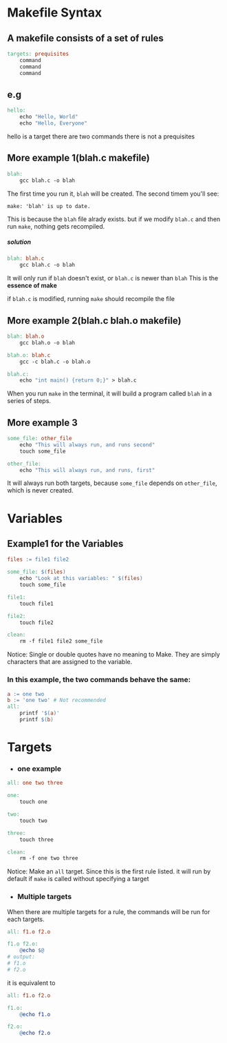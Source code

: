 # Makefile Syntax

## A makefile consists of a set of rules
```makefile
targets: prequisites
    command
    command
    command
```
## e.g
```makefile
hello: 
    echo "Hello, World"
    echo "Hello, Everyone"
```
hello is a target
there are two commands
there is not a prequisites

## More example 1(blah.c makefile)
```makefile
blah: 
    gcc blah.c -o blah
```
The first time you run it, ```blah``` will be created. The
second timem you'll see: 
```
make: 'blah' is up to date.
```
This is because the ```blah``` file alrady exists.
but if we modify ```blah.c``` and then run ```make```, nothing gets recompiled.

##### solution
```makefile
blah: blah.c 
    gcc blah.c -o blah
```
It will only run if ```blah``` doesn't exist, or ```blah.c``` is newer than ```blah```
This is the **essence of make**

if ```blah.c``` is modified, running ```make``` should recompile the file

## More example 2(blah.c blah.o makefile)

```makefile
blah: blah.o
	gcc blah.o -o blah

blah.o: blah.c
	gcc -c blah.c -o blah.o

blah.c:
	echo "int main() {return 0;}" > blah.c
```
When you run ```make``` in the terminal, it will build a program called ```blah``` in a series of steps.

## More example 3
```makefile
some_file: other_file
    echo "This will always run, and runs second"
    touch some_file

other_file:
    echo "This will always run, and runs, first"
```
It will always run both targets, because ```some_file``` depends on ```other_file```, which is never created.

# Variables

## Example1 for the Variables

```makefile
files := file1 file2

some_file: $(files)
	echo "Look at this variables: " $(files)
	touch some_file

file1:
	touch file1

file2:
	touch file2

clean:
	rm -f file1 file2 some_file
```
Notice: Single or double quotes have no meaning to Make. They are simply characters that are assigned to the variable.
### In this example, the two commands behave the same:
```makefile
a := one two
b := 'one two' # Not recommended
all:
    printf '$(a)'
    printf $(b)
```

# Targets
- ### one example
```makefile
all: one two three

one:
	touch one

two:
	touch two

three:
	touch three

clean:
	rm -f one two three	
```
Notice: Make an ```all``` target. Since this is the first rule listed. it will run by default if ```make``` is called without specifying a target
- ### Multiple targets
When there are multiple targets for a rule, the commands will be run for each targets. 
```makefile
all: f1.o f2.o

f1.o f2.o:
	@echo $@
# output:
# f1.o
# f2.o
```
it is equivalent to 
```makefile
all: f1.o f2.o

f1.o:
	@echo f1.o

f2.o:
	@echo f2.o
```
